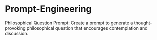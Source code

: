 # Prompt-Engineering
Philosophical Question Prompt: Create a prompt to generate a thought-provoking philosophical question that encourages contemplation and discussion.
